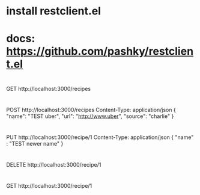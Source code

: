 # install restclient.el
# docs: https://github.com/pashky/restclient.el
#
GET http://localhost:3000/recipes
#
#
POST http://localhost:3000/recipes
Content-Type: application/json
{
  "name": "TEST uber",
  "url": "http://www.uber",
  "source": "charlie"
}
#
#
PUT http://localhost:3000/recipe/1
Content-Type: application/json
{ 
  "name" : "TEST newer name"
}
#
#
DELETE http://localhost:3000/recipe/1
#
#
GET http://localhost:3000/recipe/1